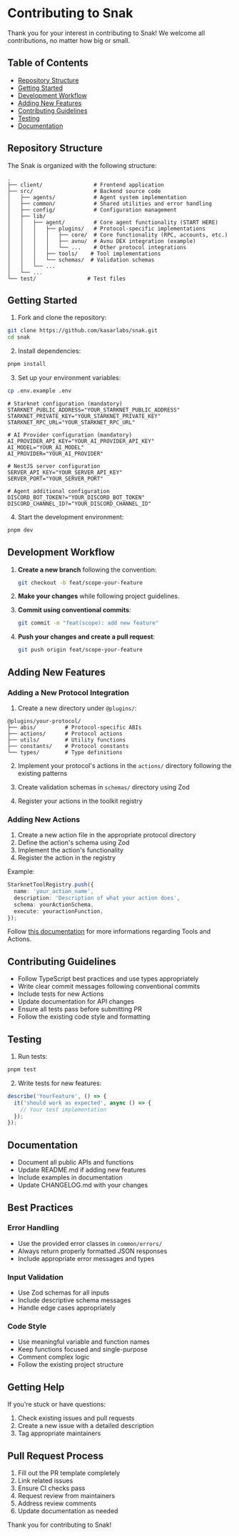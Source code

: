 # Contributing to Snak

Thank you for your interest in contributing to Snak! We welcome all contributions, no matter how big or small.

## Table of Contents

- [Repository Structure](#repository-structure)
- [Getting Started](#getting-started)
- [Development Workflow](#development-workflow)
- [Adding New Features](#adding-new-features)
- [Contributing Guidelines](#contributing-guidelines)
- [Testing](#testing)
- [Documentation](#documentation)

## Repository Structure

The Snak is organized with the following structure:

```
.
├── client/                # Frontend application
├── src/                   # Backend source code
│   ├── agents/            # Agent system implementation
│   ├── common/            # Shared utilities and error handling
│   ├── config/            # Configuration management
│   ├── lib/
│   │   ├── agent/         # Core agent functionality (START HERE)
│   │   │   ├── plugins/   # Protocol-specific implementations
│   │   │   │   ├── core/  # Core functionality (RPC, accounts, etc.)
│   │   │   │   ├── avnu/  # Avnu DEX integration (example)
│   │   │   │   └── ...    # Other protocol integrations
│   │   │   ├── tools/    # Tool implementations
│   │   │   └── schemas/  # Validation schemas
│   │   └── ...
│   └── ...
└── test/                # Test files
```

## Getting Started

1. Fork and clone the repository:

```bash
git clone https://github.com/kasarlabs/snak.git
cd snak
```

2. Install dependencies:

```bash
pnpm install
```

3. Set up your environment variables:

```bash
cp .env.example .env
```

```
# Starknet configuration (mandatory)
STARKNET_PUBLIC_ADDRESS="YOUR_STARKNET_PUBLIC_ADDRESS"
STARKNET_PRIVATE_KEY="YOUR_STARKNET_PRIVATE_KEY"
STARKNET_RPC_URL="YOUR_STARKNET_RPC_URL"

# AI Provider configuration (mandatory)
AI_PROVIDER_API_KEY="YOUR_AI_PROVIDER_API_KEY"
AI_MODEL="YOUR_AI_MODEL"
AI_PROVIDER="YOUR_AI_PROVIDER"

# NestJS server configuration
SERVER_API_KEY="YOUR_SERVER_API_KEY"
SERVER_PORT="YOUR_SERVER_PORT"

# Agent additional configuration
DISCORD_BOT_TOKEN?="YOUR_DISCORD_BOT_TOKEN"
DISCORD_CHANNEL_ID?="YOUR_DISCORD_CHANNEL_ID"
```

4. Start the development environment:

```bash
pnpm dev
```

## Development Workflow

1. **Create a new branch** following the convention:

   ```bash
   git checkout -b feat/scope-your-feature
   ```

2. **Make your changes** while following project guidelines.

3. **Commit using conventional commits**:

   ```bash
   git commit -m "feat(scope): add new feature"
   ```

4. **Push your changes and create a pull request**:
   ```bash
   git push origin feat/scope-your-feature
   ```

## Adding New Features

### Adding a New Protocol Integration

1. Create a new directory under `@plugins/`:

```
@plugins/your-protocol/
├── abis/         # Protocol-specific ABIs
├── actions/      # Protocol actions
├── utils/        # Utility functions
├── constants/    # Protocol constants
└── types/        # Type definitions
```

2. Implement your protocol's actions in the `actions/` directory following the existing patterns

3. Create validation schemas in `schemas/` directory using Zod

4. Register your actions in the toolkit registry

### Adding New Actions

1. Create a new action file in the appropriate protocol directory
2. Define the action's schema using Zod
3. Implement the action's functionality
4. Register the action in the registry

Example:

```typescript
StarknetToolRegistry.push({
  name: 'your_action_name',
  description: 'Description of what your action does',
  schema: yourActionSchema,
  execute: youractionFunction,
});
```

Follow [this documentation](https://docs.kasar.io/add-agent-actions) for more informations regarding Tools and Actions.

## Contributing Guidelines

- Follow TypeScript best practices and use types appropriately
- Write clear commit messages following conventional commits
- Include tests for new Actions
- Update documentation for API changes
- Ensure all tests pass before submitting PR
- Follow the existing code style and formatting

## Testing

1. Run tests:

```bash
pnpm test
```

2. Write tests for new features:

```typescript
describe('YourFeature', () => {
  it('should work as expected', async () => {
    // Your test implementation
  });
});
```

## Documentation

- Document all public APIs and functions
- Update README.md if adding new features
- Include examples in documentation
- Update CHANGELOG.md with your changes

## Best Practices

### Error Handling

- Use the provided error classes in `common/errors/`
- Always return properly formatted JSON responses
- Include appropriate error messages and types

### Input Validation

- Use Zod schemas for all inputs
- Include descriptive schema messages
- Handle edge cases appropriately

### Code Style

- Use meaningful variable and function names
- Keep functions focused and single-purpose
- Comment complex logic
- Follow the existing project structure

## Getting Help

If you're stuck or have questions:

1. Check existing issues and pull requests
2. Create a new issue with a detailed description
3. Tag appropriate maintainers

## Pull Request Process

1. Fill out the PR template completely
2. Link related issues
3. Ensure CI checks pass
4. Request review from maintainers
5. Address review comments
6. Update documentation as needed

Thank you for contributing to Snak!
